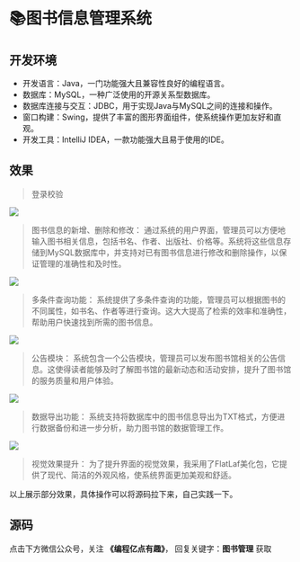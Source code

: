 # 📚图书信息管理系统


## 开发环境

- 开发语言：Java，一门功能强大且兼容性良好的编程语言。
- 数据库：MySQL，一种广泛使用的开源关系型数据库。
- 数据库连接与交互：JDBC，用于实现Java与MySQL之间的连接和操作。
- 窗口构建：Swing，提供了丰富的图形界面组件，使系统操作更加友好和直观。
- 开发工具：IntelliJ IDEA，一款功能强大且易于使用的IDE。

## 效果
> 登录校验

![](http://cdn.qiniu.liyansheng.top/img/1275d35c0bd24febaae6eb4c3e1f0f08.png)
> 图书信息的新增、删除和修改： 通过系统的用户界面，管理员可以方便地输入图书相关信息，包括书名、作者、出版社、价格等。系统将这些信息存储到MySQL数据库中，并支持对已有图书信息进行修改和删除操作，以保证管理的准确性和及时性。

![](http://cdn.qiniu.liyansheng.top/img/6df2a9a18a9842d58fb1ea9a9725a1b5.png)

> 多条件查询功能： 系统提供了多条件查询的功能，管理员可以根据图书的不同属性，如书名、作者等进行查询。这大大提高了检索的效率和准确性，帮助用户快速找到所需的图书信息。

![](http://cdn.qiniu.liyansheng.top/img/2aa4261d5cbc4dd9adf3cb884ffe7468.png)

> 公告模块： 系统包含一个公告模块，管理员可以发布图书馆相关的公告信息。这使得读者能够及时了解图书馆的最新动态和活动安排，提升了图书馆的服务质量和用户体验。

![](http://cdn.qiniu.liyansheng.top/img/871e66d1a0cf47498061ff8b11aa7d8a.png)

> 数据导出功能： 系统支持将数据库中的图书信息导出为TXT格式，方便进行数据备份和进一步分析，助力图书馆的数据管理工作。

![](http://cdn.qiniu.liyansheng.top/img/70fe5f5bf24a469aba8777e784d80e20.png)

> 视觉效果提升： 为了提升界面的视觉效果，我采用了FlatLaf美化包，它提供了现代、简洁的外观风格，使系统界面更加美观和舒适。

以上展示部分效果，具体操作可以将源码拉下来，自己实践一下。

## 源码
点击下方微信公众号，关注 **《编程亿点有趣》**，
回复关键字：**图书管理** 获取
